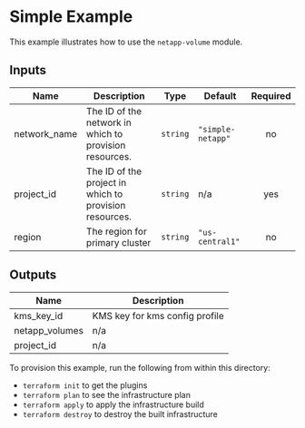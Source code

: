 # Simple Example

This example illustrates how to use the `netapp-volume` module.

<!-- BEGINNING OF PRE-COMMIT-TERRAFORM DOCS HOOK -->
## Inputs

| Name | Description | Type | Default | Required |
|------|-------------|------|---------|:--------:|
| network\_name | The ID of the network in which to provision resources. | `string` | `"simple-netapp"` | no |
| project\_id | The ID of the project in which to provision resources. | `string` | n/a | yes |
| region | The region for primary cluster | `string` | `"us-central1"` | no |

## Outputs

| Name | Description |
|------|-------------|
| kms\_key\_id | KMS key for kms config profile |
| netapp\_volumes | n/a |
| project\_id | n/a |

<!-- END OF PRE-COMMIT-TERRAFORM DOCS HOOK -->

To provision this example, run the following from within this directory:
- `terraform init` to get the plugins
- `terraform plan` to see the infrastructure plan
- `terraform apply` to apply the infrastructure build
- `terraform destroy` to destroy the built infrastructure
